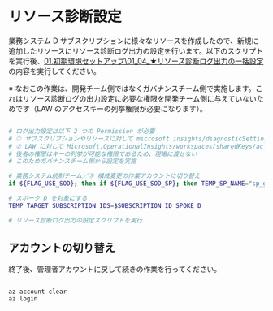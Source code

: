 # リソース診断設定

業務システム D サブスクリプションに様々なリソースを作成したので、新規に追加したリソースにリソース診断ログ出力の設定を行います。以下のスクリプトを実行後、[01.初期環境セットアップ\01_04_★リソース診断ログ出力の一括設定](/01.%E5%88%9D%E6%9C%9F%E7%92%B0%E5%A2%83%E3%82%BB%E3%83%83%E3%83%88%E3%82%A2%E3%83%83%E3%83%97/01_04_%E2%98%85%E3%83%AA%E3%82%BD%E3%83%BC%E3%82%B9%E8%A8%BA%E6%96%AD%E3%83%AD%E3%82%B0%E5%87%BA%E5%8A%9B%E3%81%AE%E4%B8%80%E6%8B%AC%E8%A8%AD%E5%AE%9A.md) の内容を実行してください。

※ なおこの作業は、開発チーム側ではなくガバナンスチーム側で実施します。これはリソース診断ログの出力設定に必要な権限を開発チーム側に与えていないためです（LAW のアクセスキーの列挙権限が必要になります）。

```bash

# ログ出力設定は以下 2 つの Permission が必要
# ① サブスクリプションやリソースに対して microsoft.insights/diagnosticSettings/write
# ② LAW に対して Microsoft.OperationalInsights/workspaces/sharedKeys/action
# 後者の権限はキーの列挙が可能な権限であるため、現場に渡せない
# このためガバナンスチーム側から設定を実施

# 業務システム統制チーム／③ 構成変更の作業アカウントに切り替え
if ${FLAG_USE_SOD}; then if ${FLAG_USE_SOD_SP}; then TEMP_SP_NAME="sp_gov_change"; az login --service-principal --username ${SP_APP_IDS[${TEMP_SP_NAME}]} --password "${SP_PWDS[${TEMP_SP_NAME}]}" --tenant ${PRIMARY_DOMAIN_NAME} --allow-no-subscriptions; else az account clear; az login -u "user_gov_change@${PRIMARY_DOMAIN_NAME}" -p "${ADMIN_PASSWORD}"; fi; fi

# スポーク D を対象にする
TEMP_TARGET_SUBSCRIPTION_IDS=$SUBSCRIPTION_ID_SPOKE_D

# リソース診断ログ出力の設定スクリプトを実行

```

## アカウントの切り替え

終了後、管理者アカウントに戻して続きの作業を行ってください。

```bash

az account clear
az login

```
